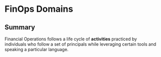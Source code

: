 # FinOps Domains

## Summary
Financial Operations follows a life cycle of **activities** practiced by individuals who follow a set of principals while leveraging certain tools and speaking a particular language.